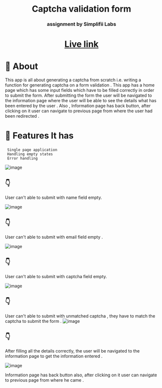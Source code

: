 <div align="center">

# Captcha validation form 

### assignment by Simplifii Labs

# [Live link](https://simplifii-labs-captcha-generator.netlify.app/) 

</div>

# 📖 About 

This app is all about generating a captcha from scratch i.e. writing a function for generating captcha on  a form validation . 
This app has a home page which has some input fields which have to be filled correctly in order to submit the form.
After submitting the form the user will be navigated to the information page where the user will be able to see the details what has been entered by the user .
Also , Information page has back button, after clicking on it user can navigate to previous page from where the user had been redirected . 


# 🚀 Features It has

### 
     Single page application
     Handling empty states 
     Error handling
     


![image](https://user-images.githubusercontent.com/91511639/206903329-710e4af4-a5eb-495f-855a-ce4ab3c45c0c.png)

## :point_down:

User can't able to submit with name field empty. 

![image](https://user-images.githubusercontent.com/91511639/206903400-312f1c66-b9b0-45a5-a1d9-89618f2380f0.png)

## :point_down:

User can't able to submit with email field empty . 


![image](https://user-images.githubusercontent.com/91511639/206903431-a94d9734-19ec-4589-a853-bb0f2b2d54af.png)

## :point_down:

User can't able to submit with captcha field empty. 

![image](https://user-images.githubusercontent.com/91511639/206903490-172e23c9-1607-4b4b-b2d4-3fed60204a99.png)


## :point_down:

User can't able to submit with unmatched captcha , they have to match the captcha to submit the form  . 
![image](https://user-images.githubusercontent.com/91511639/206903518-5e94c383-6dc0-4f34-abc8-d4bf36262246.png)


## :point_down:

After filling all the details correctly, the user will be navigated to the information page to get the information entered .

![image](https://user-images.githubusercontent.com/91511639/206904353-946d3413-74a8-456a-9c40-816bd9ac071d.png)


Information page has back button also, after clicking on it user can navigate to previous page from where he came .
